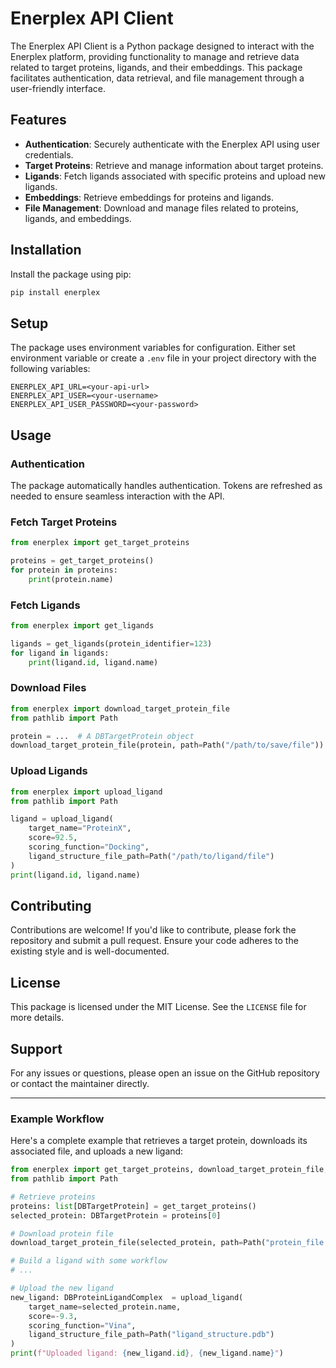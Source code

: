 Enerplex API Client
==========================

The Enerplex API Client is a Python package designed to interact with the Enerplex platform, providing functionality to manage and retrieve data related to target proteins, ligands, and their embeddings. This package facilitates authentication, data retrieval, and file management through a user-friendly interface.

## Features

- **Authentication**: Securely authenticate with the Enerplex API using user credentials.
- **Target Proteins**: Retrieve and manage information about target proteins.
- **Ligands**: Fetch ligands associated with specific proteins and upload new ligands.
- **Embeddings**: Retrieve embeddings for proteins and ligands.
- **File Management**: Download and manage files related to proteins, ligands, and embeddings.

## Installation

Install the package using pip:

```bash
pip install enerplex
```

## Setup

The package uses environment variables for configuration. Either set environment variable or create a `.env` file in your project directory with the following variables:

```env
ENERPLEX_API_URL=<your-api-url>
ENERPLEX_API_USER=<your-username>
ENERPLEX_API_USER_PASSWORD=<your-password>
```

## Usage

### Authentication

The package automatically handles authentication. Tokens are refreshed as needed to ensure seamless interaction with the API.

### Fetch Target Proteins

```python
from enerplex import get_target_proteins

proteins = get_target_proteins()
for protein in proteins:
    print(protein.name)
```

### Fetch Ligands

```python
from enerplex import get_ligands

ligands = get_ligands(protein_identifier=123)
for ligand in ligands:
    print(ligand.id, ligand.name)
```

### Download Files

```python
from enerplex import download_target_protein_file
from pathlib import Path

protein = ...  # A DBTargetProtein object
download_target_protein_file(protein, path=Path("/path/to/save/file"))
```

### Upload Ligands

```python
from enerplex import upload_ligand
from pathlib import Path

ligand = upload_ligand(
    target_name="ProteinX",
    score=92.5,
    scoring_function="Docking",
    ligand_structure_file_path=Path("/path/to/ligand/file")
)
print(ligand.id, ligand.name)
```

## Contributing

Contributions are welcome! If you'd like to contribute, please fork the repository and submit a pull request. Ensure your code adheres to the existing style and is well-documented.

## License

This package is licensed under the MIT License. See the `LICENSE` file for more details.

## Support

For any issues or questions, please open an issue on the GitHub repository or contact the maintainer directly.

---

### Example Workflow

Here's a complete example that retrieves a target protein, downloads its associated file, and uploads a new ligand:

```python
from enerplex import get_target_proteins, download_target_protein_file, upload_ligand, DBProteinLigandComplex, DBTargetProtein
from pathlib import Path

# Retrieve proteins
proteins: list[DBTargetProtein] = get_target_proteins()
selected_protein: DBTargetProtein = proteins[0]

# Download protein file
download_target_protein_file(selected_protein, path=Path("protein_file.pdb"))

# Build a ligand with some workflow
# ...

# Upload the new ligand
new_ligand: DBProteinLigandComplex  = upload_ligand(
    target_name=selected_protein.name,
    score=-9.3,
    scoring_function="Vina",
    ligand_structure_file_path=Path("ligand_structure.pdb")
)
print(f"Uploaded ligand: {new_ligand.id}, {new_ligand.name}")
```

